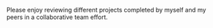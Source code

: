 Please enjoy reviewing different projects completed by myself and my peers in a collaborative team effort.
